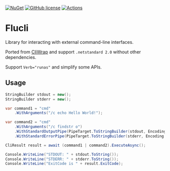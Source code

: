 [![NuGet](https://img.shields.io/nuget/v/Flucli.svg)](https://nuget.org/packages/Flucli) [![GitHub license](https://img.shields.io/github/license/lemutec/Flucli)](https://github.com/lemutec/Flucli/blob/master/LICENSE.txt) [![Actions](https://github.com/lemutec/Flucli/actions/workflows/library.nuget.yml/badge.svg)](https://github.com/lemutec/Flucli/actions/workflows/library.nuget.yml)

# Flucli

Library for interacting with external command-line interfaces.

Ported from [CliWrap](https://github.com/Tyrrrz/CliWrap) and support `.netstandard 2.0` without other dependencies.

Support `Verb="runas"` and simplify some APIs.

## Usage

```c#
StringBuilder stdout = new();
StringBuilder stderr = new();

var command1 = "cmd"
    .WithArguments("/c echo Hello World!");

var command2 = "cmd"
    .WithArguments("/c findstr o")
    .WithStandardOutputPipe(PipeTarget.ToStringBuilder(stdout, Encoding.UTF8))
    .WithStandardErrorPipe(PipeTarget.ToStringBuilder(stderr, Encoding.UTF8));

CliResult result = await (command1 | command2).ExecuteAsync();

Console.WriteLine("STDOUT: " + stdout.ToString());
Console.WriteLine("STDERR: " + stderr.ToString());
Console.WriteLine("ExitCode is " + result.ExitCode);
```

